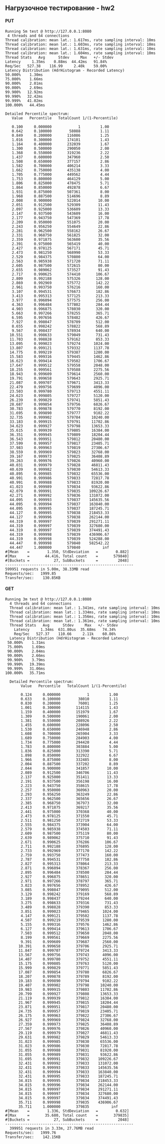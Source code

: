 
## Нагрузочное тестирование - hw2

#### PUT

    Running 5m test @ http://127.0.0.1:8080
     4 threads and 64 connections
    Thread calibration: mean lat.: 1.617ms, rate sampling interval: 10ms
    Thread calibration: mean lat.: 1.603ms, rate sampling interval: 10ms
    Thread calibration: mean lat.: 1.631ms, rate sampling interval: 10ms
    Thread calibration: mean lat.: 1.604ms, rate sampling interval: 10ms
    Thread Stats   Avg      Stdev     Max   +/- Stdev
    Latency     1.35ms    0.88ms  44.42ms   91.84%
    Req/Sec   527.38    116.99     2.40k    59.00%
    Latency Distribution (HdrHistogram - Recorded Latency)
    50.000%    1.30ms
    75.000%    1.66ms
    90.000%    2.01ms
    99.000%    2.69ms
    99.900%   12.92ms
    99.990%   32.42ms
    99.999%   41.02ms
    100.000%   44.45ms

    Detailed Percentile spectrum:
       Value   Percentile   TotalCount 1/(1-Percentile)

       0.100     0.000000            1         1.00
       0.642     0.100000        58088         1.11
       0.849     0.200000       116086         1.25
       1.016     0.300000       174101         1.43
       1.164     0.400000       232039         1.67
       1.300     0.500000       290050         2.00
       1.368     0.550000       319236         2.22
       1.437     0.600000       347960         2.50
       1.508     0.650000       377157         2.86
       1.582     0.700000       406214         3.33
       1.662     0.750000       435138         4.00
       1.705     0.775000       449562         4.44
       1.753     0.800000       464129         5.00
       1.806     0.825000       478475         5.71
       1.864     0.850000       492878         6.67
       1.931     0.875000       507361         8.00
       1.968     0.887500       514696         8.89
       2.008     0.900000       522014        10.00
       2.051     0.912500       529309        11.43
       2.097     0.925000       536609        13.33
       2.147     0.937500       543609        16.00
       2.177     0.943750       547369        17.78
       2.209     0.950000       551075        20.00
       2.243     0.956250       554649        22.86
       2.281     0.962500       558162        26.67
       2.331     0.968750       561825        32.00
       2.359     0.971875       563600        35.56
       2.391     0.975000       565419        40.00
       2.427     0.978125       567171        45.71
       2.473     0.981250       568990        53.33
       2.529     0.984375       570800        64.00
       2.563     0.985938       571720        71.11
       2.605     0.987500       572615        80.00
       2.655     0.989062       573527        91.43
       2.717     0.990625       574410       106.67
       2.809     0.992188       575326       128.00
       2.869     0.992969       575772       142.22
       2.961     0.993750       576216       160.00
       3.107     0.994531       576673       182.86
       3.413     0.995313       577125       213.33
       3.977     0.996094       577575       256.00
       4.363     0.996484       577802       284.44
       4.903     0.996875       578030       320.00
       5.663     0.997266       578255       365.71
       6.595     0.997656       578482       426.67
       7.927     0.998047       578709       512.00
       8.655     0.998242       578822       568.89
       9.567     0.998437       578934       640.00
      10.551     0.998633       579049       731.43
      11.703     0.998828       579162       853.33
      13.095     0.999023       579274      1024.00
      13.807     0.999121       579332      1137.78
      14.775     0.999219       579387      1280.00
      15.583     0.999316       579445      1462.86
      16.623     0.999414       579502      1706.67
      17.647     0.999512       579558      2048.00
      18.255     0.999561       579588      2275.56
      18.943     0.999609       579614      2560.00
      19.791     0.999658       579643      2925.71
      21.087     0.999707       579671      3413.33
      22.479     0.999756       579699      4096.00
      23.503     0.999780       579713      4551.11
      24.623     0.999805       579727      5120.00
      26.239     0.999829       579741      5851.43
      28.687     0.999854       579756      6826.67
      30.783     0.999878       579770      8192.00
      31.695     0.999890       579777      9102.22
      32.735     0.999902       579784     10240.00
      33.183     0.999915       579791     11702.86
      34.623     0.999927       579798     13653.33
      35.615     0.999939       579805     16384.00
      36.351     0.999945       579809     18204.44
      36.543     0.999951       579812     20480.00
      37.599     0.999957       579817     23405.71
      37.983     0.999963       579819     27306.67
      38.559     0.999969       579823     32768.00
      39.167     0.999973       579825     36408.89
      39.263     0.999976       579826     40960.00
      40.031     0.999979       579828     46811.43
      40.639     0.999982       579830     54613.33
      40.895     0.999985       579832     65536.00
      40.991     0.999986       579833     72817.78
      40.991     0.999988       579833     81920.00
      41.023     0.999989       579834     93622.86
      42.079     0.999991       579835    109226.67
      42.271     0.999992       579836    131072.00
      44.095     0.999993       579837    145635.56
      44.095     0.999994       579837    163840.00
      44.095     0.999995       579837    187245.71
      44.127     0.999995       579838    218453.33
      44.127     0.999996       579838    262144.00
      44.319     0.999997       579839    291271.11
      44.319     0.999997       579839    327680.00
      44.319     0.999997       579839    374491.43
      44.319     0.999998       579839    436906.67
      44.319     0.999998       579839    524288.00
      44.447     0.999998       579840    582542.22
      44.447     1.000000       579840          inf
    #[Mean    =        1.350, StdDeviation   =        0.882]
    #[Max     =       44.416, Total count    =       579840]
    #[Buckets =           27, SubBuckets     =         2048]
    ----------------------------------------------------------
    599951 requests in 5.00m, 38.33MB read
    Requests/sec:   1999.85
    Transfer/sec:    130.85KB


#### GET

    Running 3m test @ http://127.0.0.1:8080
      4 threads and 64 connections
      Thread calibration: mean lat.: 1.341ms, rate sampling interval: 10ms
      Thread calibration: mean lat.: 1.334ms, rate sampling interval: 10ms
      Thread calibration: mean lat.: 1.356ms, rate sampling interval: 10ms
      Thread calibration: mean lat.: 1.361ms, rate sampling interval: 10ms
      Thread Stats   Avg      Stdev     Max   +/- Stdev
        Latency     1.34ms  631.80us  35.68ms   74.34%
        Req/Sec   527.37    110.66     2.11k    60.86%
      Latency Distribution (HdrHistogram - Recorded Latency)
     50.000%    1.31ms
     75.000%    1.69ms
     90.000%    2.04ms
     99.000%    2.66ms
     99.900%    3.79ms
     99.990%   19.39ms
     99.999%   31.06ms
    100.000%   35.71ms
    
      Detailed Percentile spectrum:
           Value   Percentile   TotalCount 1/(1-Percentile)
    
           0.124     0.000000            1         1.00
           0.633     0.100000        38010         1.11
           0.830     0.200000        76001         1.25
           1.001     0.300000       114115         1.43
           1.159     0.400000       151979         1.67
           1.309     0.500000       190061         2.00
           1.381     0.550000       208926         2.22
           1.455     0.600000       228096         2.50
           1.530     0.650000       246948         2.86
           1.608     0.700000       265904         3.33
           1.689     0.750000       284903         4.00
           1.734     0.775000       294420         4.44
           1.783     0.800000       303884         5.00
           1.836     0.825000       313390         5.71
           1.898     0.850000       322922         6.67
           1.966     0.875000       332485         8.00
           2.004     0.887500       337202         8.89
           2.044     0.900000       341857        10.00
           2.089     0.912500       346706        11.43
           2.137     0.925000       351411        13.33
           2.191     0.937500       356198        16.00
           2.223     0.943750       358615        17.78
           2.257     0.950000       360963        20.00
           2.293     0.956250       363249        22.86
           2.337     0.962500       365656        26.67
           2.385     0.968750       367973        32.00
           2.413     0.971875       369217        35.56
           2.441     0.975000       370368        40.00
           2.473     0.978125       371550        45.71
           2.511     0.981250       372719        53.33
           2.555     0.984375       373904        64.00
           2.579     0.985938       374503        71.11
           2.609     0.987500       375119        80.00
           2.639     0.989062       375710        91.43
           2.671     0.990625       376286       106.67
           2.711     0.992188       376895       128.00
           2.733     0.992969       377170       142.22
           2.759     0.993750       377473       160.00
           2.787     0.994531       377758       182.86
           2.827     0.995313       378064       213.33
           2.871     0.996094       378367       256.00
           2.895     0.996484       378500       284.44
           2.927     0.996875       378651       320.00
           2.971     0.997266       378797       365.71
           3.023     0.997656       378952       426.67
           3.085     0.998047       379095       512.00
           3.129     0.998242       379169       568.89
           3.189     0.998437       379244       640.00
           3.275     0.998633       379316       731.43
           3.489     0.998828       379390       853.33
           3.851     0.999023       379465      1024.00
           4.147     0.999121       379502      1137.78
           4.507     0.999219       379539      1280.00
           5.155     0.999316       379576      1462.86
           6.127     0.999414       379613      1706.67
           7.503     0.999512       379650      2048.00
           8.199     0.999561       379669      2275.56
           9.391     0.999609       379687      2560.00
          10.391     0.999658       379706      2925.71
          11.847     0.999707       379724      3413.33
          13.567     0.999756       379743      4096.00
          14.407     0.999780       379752      4551.11
          15.175     0.999805       379763      5120.00
          15.999     0.999829       379771      5851.43
          17.087     0.999854       379780      6826.67
          18.207     0.999878       379789      8192.00
          19.183     0.999890       379794      9102.22
          19.407     0.999902       379798     10240.00
          19.983     0.999915       379803     11702.86
          20.799     0.999927       379808     13653.33
          21.119     0.999939       379812     16384.00
          21.967     0.999945       379815     18204.44
          23.871     0.999951       379817     20480.00
          24.735     0.999957       379819     23405.71
          26.175     0.999963       379822     27306.67
          26.927     0.999969       379824     32768.00
          27.359     0.999973       379825     36408.89
          27.567     0.999976       379826     40960.00
          29.119     0.999979       379827     46811.43
          29.631     0.999982       379829     54613.33
          31.023     0.999985       379830     65536.00
          31.023     0.999986       379830     72817.78
          31.055     0.999988       379831     81920.00
          31.055     0.999989       379831     93622.86
          31.695     0.999991       379832    109226.67
          32.431     0.999992       379833    131072.00
          32.431     0.999993       379833    145635.56
          32.431     0.999994       379833    163840.00
          32.431     0.999995       379833    187245.71
          34.815     0.999995       379834    218453.33
          34.815     0.999996       379834    262144.00
          34.815     0.999997       379834    291271.11
          34.815     0.999997       379834    327680.00
          34.815     0.999997       379834    374491.43
          35.711     0.999998       379835    436906.67
          35.711     1.000000       379835          inf
    #[Mean    =        1.336, StdDeviation   =        0.632]
    #[Max     =       35.680, Total count    =       379835]
    #[Buckets =           27, SubBuckets     =         2048]
    ----------------------------------------------------------
      399951 requests in 3.33m, 27.76MB read
    Requests/sec:   1999.76
    Transfer/sec:    142.15KB

